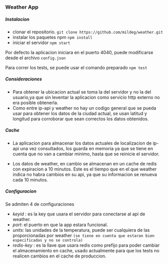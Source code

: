 ### Weather App

##### Instalacion

* clonar el repositorio. ``` git clone https://github.com/mildeg/weather.git ```
* instalar los paquetes npm   ``` npm install ```
* iniciar el servidor ```npm start```

Por defecto la aplicacion iniciara en el puerto 4040, puede modificarse desde el archivo `config.json`

Para correr los tests, se puede usar el comando preparado `npm test`

##### Consideraciones

* Para obtener la ubicacion actual se toma la del servidor y no la del usuario,ya que sin leventar la aplicacion 
como servicio http externo no era posible obtenerla.
* Como entre ip-api y weather no hay un codigo general que se pueda usar para obtener
los datos de la ciudad actual, se usan latitud y longitud para corroborar que sean correctos
los datos obtenidos.


##### Cache

* La aplicacion para almacenar los datos actuales de localizacion de ip-api una vez consultados,
 los guarda en memoria ya que se tiene en cuenta que no van a cambiar minimo, hasta que se reinicie el servidor.

* Los datos de weather, en cambio se almacenan en un cache de redis con expiracion a 10 minutos. Este es el tiempo que
en el que weather indica no habra cambios en su api, ya que su informacion se renueva cada 10 minutos.

##### Configuracion

 Se admiten 4 de configuraciones
 
 - *keyid* : es la key que usara el servidor para conectarse al api de weather.
 - *port*: el puerto en que la app estara funcional.
 - *units*: las unidades de la temperatura, puede ser cualquiera de las proporcionadas por weather 
 `(se tiene en cuenta que estaran bien especificadas y no se controla)`
- *redis-key* : es la llave que usara redis como prefijo para poder cambiar el almacenamiento en cache,
usado actualmente para que los tests no realicen cambios en el cache de produccion.



